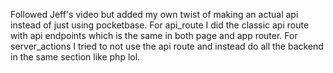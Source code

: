 Followed Jeff's video but added my own twist of making an actual api instead of just using pocketbase.
For api_route I did the classic api route with api endpoints which is the same in both page and app router.
For server_actions I tried to not use the api route and instead do all the backend in the same section like php lol.
